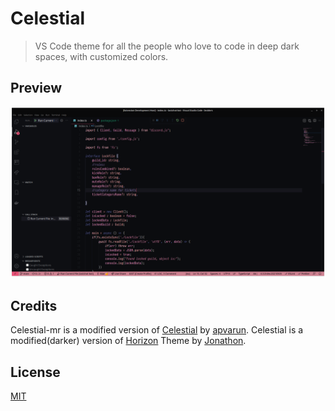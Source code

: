 # Celestial
>VS Code theme for all the people who love to code in deep dark spaces, with customized colors.

## Preview
![Theme Preview](celestial-mr.png)

## Credits

Celestial-mr is a modified version of [Celestial](https://github.com/apvarun/celestial-theme) by [apvarun](https://github.com/apvarun).
Celestial is a modified(darker) version of [Horizon](https://marketplace.visualstudio.com/items?itemName=jolaleye.horizon-theme-vscode) Theme by [Jonathon](https://marketplace.visualstudio.com/publishers/jolaleye).

## License

[MIT](LICENSE)
